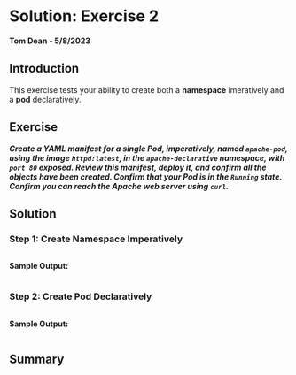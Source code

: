 # Solution: Exercise 2
**Tom Dean - 5/8/2023**

## Introduction

This exercise tests your ability to create both a **namespace** imeratively and a **pod** declaratively.

## Exercise

***Create a YAML manifest for a single Pod, imperatively, named `apache-pod`, using the image `httpd:latest`, in the `apache-declarative` namespace, with `port 80` exposed. Review this manifest, deploy it, and confirm all the objects have been created. Confirm that your Pod is in the `Running` state. Confirm you can reach the Apache web server using `curl`.***

## Solution

### Step 1: Create Namespace Imperatively

```bash

```

**Sample Output:**
```bash

```

### Step 2: Create Pod Declaratively

```bash

```

**Sample Output:**
```bash

```

## Summary


